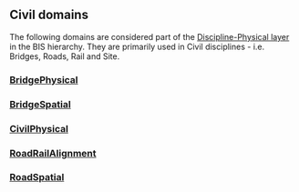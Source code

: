 ## Civil domains

The following domains are considered part of the [Discipline-Physical layer](../../guide/intro/bis-organization.md) in the BIS hierarchy. They are primarily used in Civil disciplines - i.e. Bridges, Roads, Rail and Site.

### [BridgePhysical](../BridgePhysical.ecschema.md)

### [BridgeSpatial](../BridgeSpatial.ecschema.md)

### [CivilPhysical](../CivilPhysical.ecschema.md)

### [RoadRailAlignment](../RoadRailAlignment.ecschema.md)

### [RoadSpatial](../RoadSpatial.ecschema.md)
